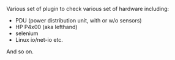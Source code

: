 Various set of plugin to check various set of hardware including:
- PDU (power distribution unit, with or w/o sensors)
- HP P4x00 (aka lefthand)
- selenium
- Linux io/net-io etc.

And so on.